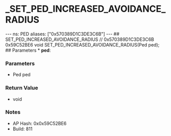 # _SET_PED_INCREASED_AVOIDANCE_RADIUS

--- ns: PED aliases: ["0x570389D1C3DE3C6B"] --- ## SET_PED_INCREASED_AVOIDANCE_RADIUS  // 0x570389D1C3DE3C6B 0x59C52BE6 void SET_PED_INCREASED_AVOIDANCE_RADIUS(Ped ped);  ## Parameters * **ped**:

### Parameters
* Ped ped

### Return Value
* void

### Notes
* AP Hash: 0x0x59C52BE6
* Build: 811

